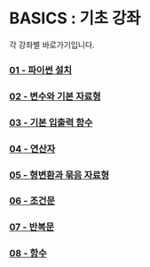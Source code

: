 # BASICS : 기초 강좌
각 강좌별 바로가기입니다.

### [01 - 파이썬 설치](./01%20-%20파이썬%20설치/README.md)

### [02 - 변수와 기본 자료형](./02%20-%20변수와%20기본%20자료형/README.md)

### [03 - 기본 입출력 함수](./03%20-%20기본%20입출력%20함수/README.md)

### [04 - 연산자](./04%20-%20연산자/README.md)

### [05 - 형변환과 묶음 자료형](./05%20-%20형변환과%20묶음%20자료형/README.md)

### [06 - 조건문](./06%20-%20조건문/README.md)

### [07 - 반복문](./07%20-%20반복문/README.md)

### [08 - 함수](./08%20-%20함수/README.md)
